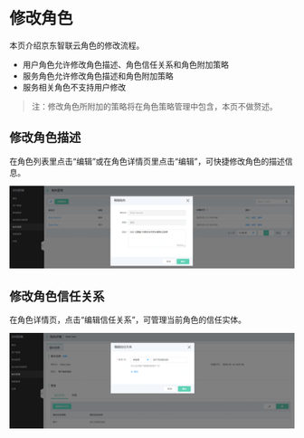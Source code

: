 # 修改角色

本页介绍京东智联云角色的修改流程。
- 用户角色允许修改角色描述、角色信任关系和角色附加策略
- 服务角色允许修改角色描述和角色附加策略
- 服务相关角色不支持用户修改

> 注：修改角色所附加的策略将在角色策略管理中包含，本页不做赘述。

## 修改角色描述
在角色列表里点击“编辑”或在角色详情页里点击“编辑”，可快捷修改角色的描述信息。

![image](../../../../../image/IAM/RoleNew/modifyservicerole.png)


## 修改角色信任关系
在角色详情页，点击“编辑信任关系”，可管理当前角色的信任实体。

![image](../../../../../image/IAM/RoleNew/modifytrust.png)
